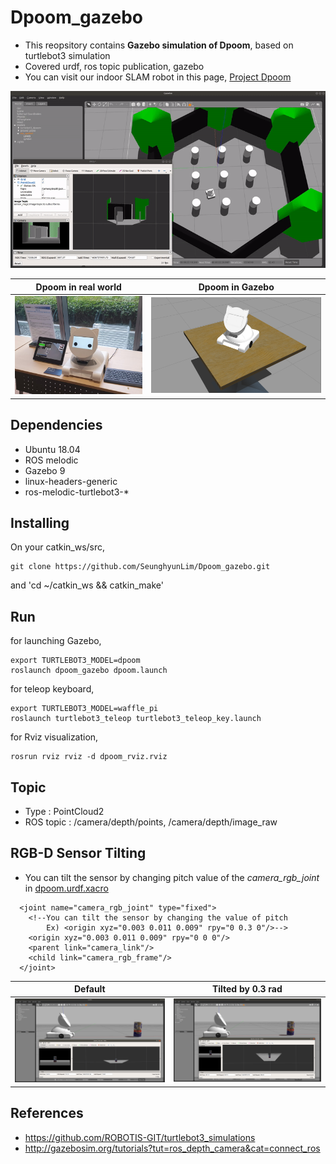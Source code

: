 # Dpoom_gazebo
* This reopsitory contains __Gazebo simulation of Dpoom__, based on turtlebot3 simulation
* Covered urdf, ros topic publication, gazebo
* You can visit our indoor SLAM robot in this page, [Project Dpoom](https://shinkansan.github.io/2019-UGRP-DPoom/)

<center><img src="https://github.com/SeunghyunLim/Dpoom_gazebo/blob/master/gif/dpoom_gazebo.gif" alt="drawing" width="720"/></center>

| Dpoom in real world | Dpoom in Gazebo |
|---|---|
|<center><img src="https://github.com/SeunghyunLim/Dpoom_gazebo/blob/master/img/dpoom_real.png" alt="drawing" width="285"/></center>|<center><img src="https://github.com/SeunghyunLim/Dpoom_gazebo/blob/master/img/dpoom_gazebo.png" alt="drawing" width="385"/></center>|


## Dependencies
- Ubuntu 18.04
- ROS melodic
- Gazebo 9
- linux-headers-generic
- ros-melodic-turtlebot3-*

## Installing
On your catkin_ws/src,
```
git clone https://github.com/SeunghyunLim/Dpoom_gazebo.git
```
and 'cd ~/catkin_ws && catkin_make'

## Run
for launching Gazebo,
```
export TURTLEBOT3_MODEL=dpoom
roslaunch dpoom_gazebo dpoom.launch
```
for teleop keyboard,
```
export TURTLEBOT3_MODEL=waffle_pi
roslaunch turtlebot3_teleop turtlebot3_teleop_key.launch
```
for Rviz visualization,
```
rosrun rviz rviz -d dpoom_rviz.rviz
```

## Topic
* Type : PointCloud2
* ROS topic : /camera/depth/points, /camera/depth/image_raw

## RGB-D Sensor Tilting
* You can tilt the sensor by changing pitch value of the _camera_rgb_joint_ in [dpoom.urdf.xacro](https://github.com/SeunghyunLim/Dpoom_gazebo/blob/master/urdf/dpoom.urdf.xacro)
```
  <joint name="camera_rgb_joint" type="fixed">
    <!--You can tilt the sensor by changing the value of pitch
        Ex) <origin xyz="0.003 0.011 0.009" rpy="0 0.3 0"/>-->
    <origin xyz="0.003 0.011 0.009" rpy="0 0 0"/>
    <parent link="camera_link"/>
    <child link="camera_rgb_frame"/>
  </joint>
```

| Default | Tilted by 0.3 rad |
|---|---|
|<center><img src="https://github.com/SeunghyunLim/Dpoom_gazebo/blob/master/img/original.png" alt="drawing" width="335"/></center>|<center><img src="https://github.com/SeunghyunLim/Dpoom_gazebo/blob/master/img/tilt.png" alt="drawing" width="335"/></center>|

## References
* https://github.com/ROBOTIS-GIT/turtlebot3_simulations
* http://gazebosim.org/tutorials?tut=ros_depth_camera&cat=connect_ros
